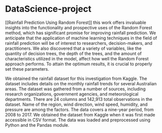 # DataScience-project
[[Rainfall Prediction Using Random Forest]]
this work offers invaluable insights into the functionality and prospective uses of the Random Forest  method, which has significant promise for improving rainfall  prediction. We anticipate that the application of machine  learning techniques in the field of rainfall prediction will be of interest to researchers, decision-makers, and practitioners. We also discovered that a variety of variables, like the quantity of decision trees, the depth of the trees, and the amount of characteristics utilized in the model, affect how well the Random Forest approach performs. To attain the optimum results, it is crucial to properly set these parameters.

We obtained the rainfall dataset for this investigation from Kaggle. The dataset includes details on the monthly rainfall trends for several Australian areas. The dataset was gathered from a number of sources, including research organizations, government agencies, and meteorological departments. There are 24 columns and 142,913 total observations in the dataset. Name of the region, wind direction, wind speed, humidity, and pressure are among the factors. The data covers a nine-year period, from 2008 to 2017. We obtained the dataset from Kaggle when it was first made accessible in CSV format. The data was loaded and preprocessed using Python and the Pandas module.
